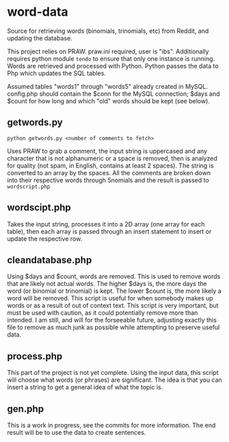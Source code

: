 # word-data
Source for retrieving words (binomials, trinomials, etc) from Reddit, and updating the database.

This project relies on PRAW. praw.ini required, user is "ibs".
Additionally requires python module `tendo` to ensure that only one instance is running.
Words are retrieved and processed with Python. Python passes the data to Php which updates the SQL tables.

Assumed tables "words1" through "words5" already created in MySQL. 
config.php should contain the $conn for the MySQL connection; $days and $count for how long and which "old" words should be kept (see below).

## getwords.py
`python getwords.py <number of comments to fetch>`

Uses PRAW to grab a comment, the input string is uppercased and any character that is not alphanumeric or a space is removed, then is analyzed for quality (not spam, in English, contains at least 2 spaces).  The string is converted to an array by the spaces. All the comments are broken down into their respective words through 5nomials and the result is passed to `wordscript.php`

## wordscipt.php
Takes the input string, processes it into a 2D array (one array for each table), then each array is passed through an insert statement to insert or update the respective row.

## cleandatabase.php
Using $days and $count, words are removed. This is used to remove words that are likely not actual words.
The higher $days is, the more days the word (or binomial or trinomial) is kept.
The lower $count is, the more likely a word will be removed.
This script is useful for when somebody makes up words or as a result of out of context text. This script is very important, but must be used with caution, as it could potentially remove more than intended.
I am still, and will for the forseeable future, adjusting exactly this file to remove as much junk as possible while attempting to preserve useful data.

## process.php
This part of the project is not yet complete.
Using the input data, this script will choose what words (or phrases) are significant. The idea is that you can insert a string to get a general idea of what the topic is.

## gen.php
This is a work in progress, see the commits for more information. The end result will be to use the data to create sentences.
